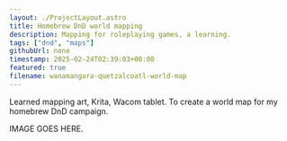 ```yaml
---
layout: ./ProjectLayout.astro
title: Homebrew DnD world mapping
description: Mapping for roleplaying games, a learning.
tags: ["dnd", "maps"]
githubUrl: none
timestamp: 2025-02-24T02:39:03+00:00
featured: true
filename: wanamangura-quetzalcoatl-world-map
---
```


Learned mapping art, Krita, Wacom tablet. To create a world map for my homebrew
DnD campaign.

IMAGE GOES HERE.
